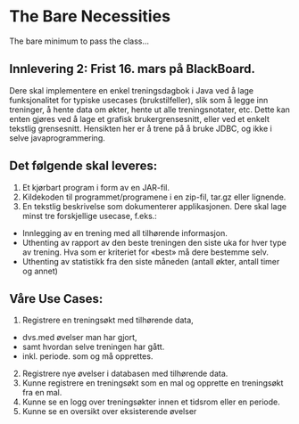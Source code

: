 ﻿# The Bare Necessities
The bare minimum to pass the class...

## Innlevering 2: Frist 16. mars på BlackBoard. 


Dere skal implementere en enkel treningsdagbok i Java ved å lage funksjonalitet for typiske 
usecases (brukstilfeller), slik som å legge inn treninger, å  hente data om økter, hente ut 
alle treningsnotater, etc. Dette kan enten gjøres ved å lage et grafisk brukergrensesnitt, 
eller ved et enkelt tekstlig grensesnitt. Hensikten her er å trene på å bruke JDBC, og 
ikke i selve javaprogrammering. 

## Det følgende skal leveres:  

1. Et kjørbart program i form av en JAR-fil. 
2. Kildekoden til programmet/programene i en zip-fil, tar.gz eller lignende. 
3. En tekstlig beskrivelse som dokumenterer applikasjonen. Dere skal lage minst tre forskjellige usecase, f.eks.: 

* Innlegging av en trening med all tilhørende informasjon. 
* Uthenting av rapport av den beste treningen den siste uka for hver type av trening. 
  Hva som er kriteriet for «best» må dere bestemme selv. 
* Uthenting av statistikk fra den siste måneden (antall økter, antall timer og annet)

## Våre Use Cases:
1. Registrere en treningsøkt med tilhørende data, 
* dvs.med øvelser man har gjort, 
* samt hvordan selve treningen har gått. 
* inkl. periode. som og må opprettes.
2. Registrere nye øvelser i databasen med tilhørende data.
3. Kunne registrere en treningsøkt som en mal og opprette en treningsøkt fra en mal.
4. Kunne se en logg over treningsøkter innen et tidsrom eller en periode.
5. Kunne se en oversikt over eksisterende øvelser

